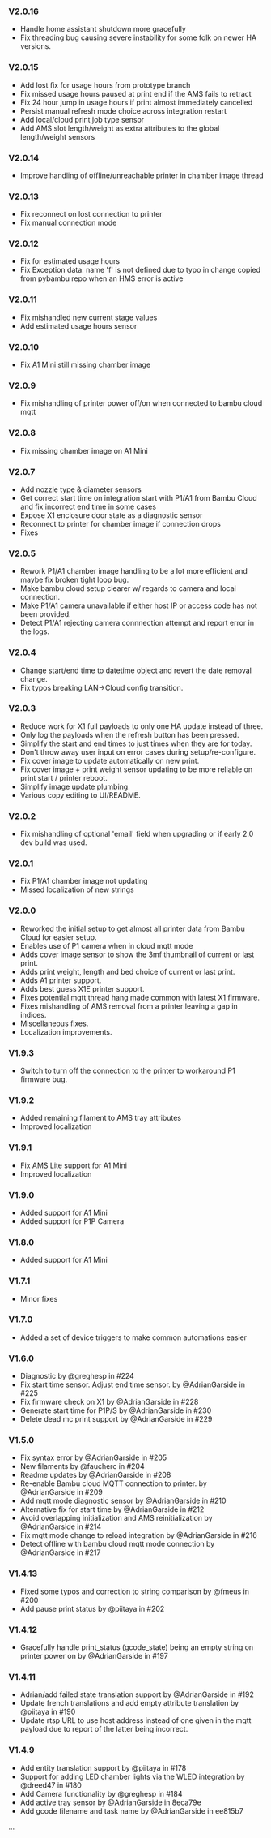### V2.0.16
- Handle home assistant shutdown more gracefully
- Fix threading bug causing severe instability for some folk on newer HA versions.

### V2.0.15
- Add lost fix for usage hours from prototype branch
- Fix missed usage hours paused at print end if the AMS fails to retract
- Fix 24 hour jump in usage hours if print almost immediately cancelled
- Persist manual refresh mode choice across integration restart
- Add local/cloud print job type sensor
- Add AMS slot length/weight as extra attributes to the global length/weight sensors

### V2.0.14
- Improve handling of offline/unreachable printer in chamber image thread

### V2.0.13
- Fix reconnect on lost connection to printer
- Fix manual connection mode

### V2.0.12
- Fix for estimated usage hours
- Fix Exception data: name 'f' is not defined due to typo in change copied from pybambu repo when an HMS error is active

### V2.0.11
- Fix mishandled new current stage values
- Add estimated usage hours sensor

### V2.0.10
- Fix A1 Mini still missing chamber image

### V2.0.9
- Fix mishandling of printer power off/on when connected to bambu cloud mqtt

### V2.0.8
- Fix missing chamber image on A1 Mini

### V2.0.7
- Add nozzle type & diameter sensors
- Get correct start time on integration start with P1/A1 from Bambu Cloud and fix incorrect end time in some cases
- Expose X1 enclosure door state as a diagnostic sensor
- Reconnect to printer for chamber image if connection drops
- Fixes

### V2.0.5
- Rework P1/A1 chamber image handling to be a lot more efficient and maybe fix broken tight loop bug.
- Make bambu cloud setup clearer w/ regards to camera and local connection.
- Make P1/A1 camera unavailable if either host IP or access code has not been provided.
- Detect P1/A1 rejecting camera connnection attempt and report error in the logs.

### V2.0.4
- Change start/end time to datetime object and revert the date removal change.
- Fix typos breaking LAN->Cloud config transition.

### V2.0.3
- Reduce work for X1 full payloads to only one HA update instead of three.
- Only log the payloads when the refresh button has been pressed.
- Simplify the start and end times to just times when they are for today.
- Don't throw away user input on error cases during setup/re-configure.
- Fix cover image to update automatically on new print.
- Fix cover image + print weight sensor updating to be more reliable on print start / printer reboot.
- Simplify image update plumbing.
- Various copy editing to UI/README.

### V2.0.2
- Fix mishandling of optional 'email' field when upgrading or if early 2.0 dev build was used.

### V2.0.1
- Fix P1/A1 chamber image not updating
- Missed localization of new strings

### V2.0.0
- Reworked the initial setup to get almost all printer data from Bambu Cloud for easier setup.
- Enables use of P1 camera when in cloud mqtt mode
- Adds cover image sensor to show the 3mf thumbnail of current or last print.
- Adds print weight, length and bed choice of current or last print.
- Adds A1 printer support.
- Adds best guess X1E printer support.
- Fixes potential mqtt thread hang made common with latest X1 firmware.
- Fixes mishandling of AMS removal from a printer leaving a gap in indices.
- Miscellaneous fixes.
- Localization improvements.

### V1.9.3
- Switch to turn off the connection to the printer to workaround P1 firmware bug.

### V1.9.2
- Added remaining filament to AMS tray attributes
- Improved localization

### V1.9.1
- Fix AMS Lite support for A1 Mini
- Improved localization

### V1.9.0
- Added support for A1 Mini
- Added support for P1P Camera

### V1.8.0
- Added support for A1 Mini

### V1.7.1
- Minor fixes

### V1.7.0
- Added a set of device triggers to make common automations easier

### V1.6.0
- Diagnostic by @greghesp in #224
- Fix start time sensor. Adjust end time sensor. by @AdrianGarside in #225
- Fix firmware check on X1 by @AdrianGarside in #228
- Generate start time for P1P/S by @AdrianGarside in #230
- Delete dead mc print support by @AdrianGarside in #229

### V1.5.0
- Fix syntax error by @AdrianGarside in #205
- New filaments by @faucherc in #204
- Readme updates by @AdrianGarside in #208
- Re-enable Bambu cloud MQTT connection to printer. by @AdrianGarside in #209
- Add mqtt mode diagnostic sensor by @AdrianGarside in #210
- Alternative fix for start time by @AdrianGarside in #212
- Avoid overlapping initialization and AMS reinitialization by @AdrianGarside in #214
- Fix mqtt mode change to reload integration by @AdrianGarside in #216
- Detect offline with bambu cloud mqtt mode connection by @AdrianGarside in #217

### V1.4.13
- Fixed some typos and correction to string comparison by @fmeus in #200
- Add pause print status by @piitaya in #202

### V1.4.12
- Gracefully handle print_status (gcode_state) being an empty string on printer power on by @AdrianGarside in #197

### V1.4.11
- Adrian/add failed state translation support by @AdrianGarside in #192
- Update french translations and add empty attribute translation by @piitaya in #190
- Update rtsp URL to use host address instead of one given in the mqtt payload due to report of the latter being incorrect.

### V1.4.9
- Add entity translation support by @piitaya in #178
- Support for adding LED chamber lights via the WLED integration by @dreed47 in #180
- Add Camera functionality by @greghesp in #184
- Add active tray sensor by @AdrianGarside in 8eca79e
- Add gcode filename and task name by @AdrianGarside in ee815b7

...
